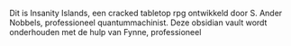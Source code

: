 Dit is Insanity Islands, een cracked tabletop rpg ontwikkeld door S. Ander Nobbels, professioneel quantummachinist. Deze obsidian vault wordt onderhouden met de hulp van Fynne, professioneel 